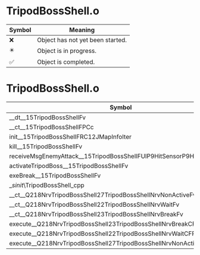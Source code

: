 # TripodBossShell.o
| Symbol | Meaning 
| ------------- | ------------- 
| :x: | Object has not yet been started. 
| :eight_pointed_black_star: | Object is in progress. 
| :white_check_mark: | Object is completed. 


# TripodBossShell.o
| Symbol | Decompiled? |
| ------------- | ------------- |
| __dt__15TripodBossShellFv | :x: |
| __ct__15TripodBossShellFPCc | :x: |
| init__15TripodBossShellFRC12JMapInfoIter | :x: |
| kill__15TripodBossShellFv | :x: |
| receiveMsgEnemyAttack__15TripodBossShellFUlP9HitSensorP9HitSensor | :x: |
| activateTripodBoss__15TripodBossShellFv | :x: |
| exeBreak__15TripodBossShellFv | :x: |
| __sinit_\TripodBossShell_cpp | :x: |
| __ct__Q218NrvTripodBossShell27TripodBossShellNrvNonActiveFv | :x: |
| __ct__Q218NrvTripodBossShell22TripodBossShellNrvWaitFv | :x: |
| __ct__Q218NrvTripodBossShell23TripodBossShellNrvBreakFv | :x: |
| execute__Q218NrvTripodBossShell23TripodBossShellNrvBreakCFP5Spine | :x: |
| execute__Q218NrvTripodBossShell22TripodBossShellNrvWaitCFP5Spine | :x: |
| execute__Q218NrvTripodBossShell27TripodBossShellNrvNonActiveCFP5Spine | :x: |
